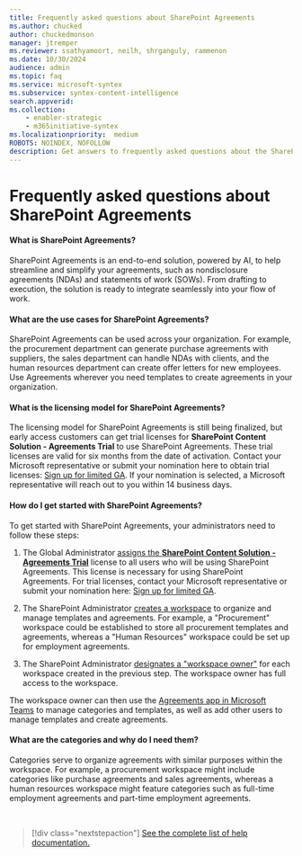 ```yaml
---
title: Frequently asked questions about SharePoint Agreements
ms.author: chucked
author: chuckedmonson
manager: jtremper
ms.reviewer: ssathyamoort, neilh, shrganguly, rammenon
ms.date: 10/30/2024
audience: admin
ms.topic: faq
ms.service: microsoft-syntex
ms.subservice: syntex-content-intelligence
search.appverid: 
ms.collection: 
    - enabler-strategic
    - m365initiative-syntex
ms.localizationpriority:  medium
ROBOTS: NOINDEX, NOFOLLOW
description: Get answers to frequently asked questions about the SharePoint Agreements solution.
---
```


# Frequently asked questions about SharePoint Agreements

#### What is SharePoint Agreements?

SharePoint Agreements is an end-to-end solution, powered by AI, to help streamline and simplify your agreements, such as nondisclosure agreements (NDAs) and statements of work (SOWs). From drafting to execution, the solution is ready to integrate seamlessly into your flow of work.

#### What are the use cases for SharePoint Agreements?

SharePoint Agreements can be used across your organization. For example, the procurement department can generate purchase agreements with suppliers, the sales department can handle NDAs with clients, and the human resources department can create offer letters for new employees. Use Agreements wherever you need templates to create agreements in your organization.

#### What is the licensing model for SharePoint Agreements?

The licensing model for SharePoint Agreements is still being finalized, but early access customers can get trial licenses for **SharePoint Content Solution - Agreements Trial** to use SharePoint Agreements. These trial licenses are valid for six months from the date of activation. Contact your Microsoft representative or submit your nomination here to obtain trial licenses: [Sign up for limited GA](https://aka.ms/AgreementsSelectiveGA). If your nomination is selected, a Microsoft representative will reach out to you within 14 business days.

#### How do I get started with SharePoint Agreements?

To get started with SharePoint Agreements, your administrators need to follow these steps:

1. The Global Administrator [assigns the **SharePoint Content Solution - Agreements Trial**](agreements-license-requirements.md) license to all users who will be using SharePoint Agreements. This license is necessary for using SharePoint Agreements. For trial licenses, contact your Microsoft representative or submit your nomination here: [Sign up for limited GA](https://aka.ms/AgreementsSelectiveGA).

2. The SharePoint Administrator [creates a workspace](agreements-setup.md) to organize and manage templates and agreements. For example, a "Procurement" workspace could be established to store all procurement templates and agreements, whereas a "Human Resources" workspace could be set up for employment agreements.

3. The SharePoint Administrator [designates a "workspace owner"](agreements-key-concepts.md#roles) for each workspace created in the previous step. The workspace owner has full access to the workspace.

The workspace owner can then use the [Agreements app in Microsoft Teams](https://teams.microsoft.com/l/app/fc0c5127-1a8c-4d12-9500-c142ca453b83?source=app-details-dialog) to manage categories and templates, as well as add other users to manage templates and create agreements.

#### What are the categories and why do I need them?

Categories serve to organize agreements with similar purposes within the workspace. For example, a procurement workspace might include categories like purchase agreements and sales agreements, whereas a human resources workspace might feature categories such as full-time employment agreements and part-time employment agreements.

<br>

> [!div class="nextstepaction"]
> [See the complete list of help documentation.](agreements-overview.md#help-documentation)
